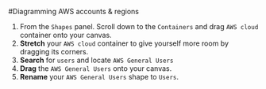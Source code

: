 #Diagramming AWS accounts & regions
1. From the ```Shapes``` panel. Scroll down to the ```Containers``` and drag ```AWS cloud``` container onto your canvas.
2. **Stretch** your ```AWS cloud``` container to give yourself more room by dragging its corners.
3. **Search** for ```users``` and locate ```AWS General Users```
4. **Drag** the ```AWS General Users``` onto your canvas.
5. **Rename** your ```AWS General Users``` shape to ```Users```.
